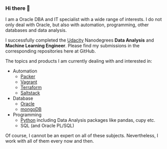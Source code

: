 ### Hi there 👋

I am a Oracle DBA and IT specialist with a wide range of interests. I do not only deal with Oracle, but also with automation, programming, other databases and data analysis. 

I successfully completed the [Udacity](https://www.udacity.com/) Nanodegrees **Data Analysis** and **Machine Learning Engineer**. Please find my submissions in the corresponding repositories here at GitHub.

The topics and products I am currently dealing with and interested in:

- Automation
  - [Packer](https://www.packer.io/)
  - [Vagrant](https://www.vagrantup.com/)
  - [Terraform](https://www.terraform.io/)
  - [Saltstack](https://saltproject.io/)
- Database
  - [Oracle](https://www.oracle.com)
  - [mongoDB](https://www.mongodb.com/)
- Programming
  - [Python](https://www.python.org/) including Data Analysis packages like pandas, cupy etc.
  - SQL (and Oracle PL/SQL)

Of course, I cannot be an expert on all of these subjects.
Nevertheless, I work with all of them every now and then.

